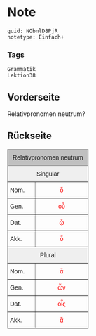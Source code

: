 # Note
```
guid: NObnlD8PjR
notetype: Einfach+
```

### Tags
```
Grammatik
Lektion38
```

## Vorderseite
Relativpronomen neutrum?

## Rückseite
<style type="text/css">
.tg  {border-collapse:collapse;border-spacing:0;}
.tg td{border-color:black;border-style:solid;border-width:1px;font-family:Arial, sans-serif;font-size:14px;
  overflow:hidden;padding:10px 5px;word-break:normal;}
.tg th{border-color:black;border-style:solid;border-width:1px;font-family:Arial, sans-serif;font-size:14px;
  font-weight:normal;overflow:hidden;padding:10px 5px;word-break:normal;}
.tg .tg-34fe{background-color:#c0c0c0;border-color:inherit;text-align:center;vertical-align:top}
.tg .tg-0ec0{background-color:#efefef;border-color:inherit;text-align:center;vertical-align:bottom}
.tg .tg-za14{border-color:inherit;text-align:left;vertical-align:bottom}
.tg .tg-la9p{border-color:inherit;color:#fe0000;text-align:center;vertical-align:bottom}
</style>
<table class="tg" style="undefined;table-layout: fixed; width: 185px">
<colgroup>
<col style="width: 63px">
<col style="width: 122px">
</colgroup>
<thead>
<tr>
<th class="tg-34fe" colspan="2">Relativpronomen neutrum</th>
</tr>
</thead>
<tbody>
<tr>
<td class="tg-0ec0" colspan="2">Singular</td>
</tr>
<tr>
<td class="tg-za14">Nom.</td>
<td class="tg-la9p">ὅ</td>
</tr>
<tr>
<td class="tg-za14">Gen.</td>
<td class="tg-la9p">οὗ</td>
</tr>
<tr>
<td class="tg-za14">Dat.</td>
<td class="tg-la9p">ᾧ</td>
</tr>
<tr>
<td class="tg-za14">Akk.</td>
<td class="tg-la9p">ὅ</td>
</tr>
<tr>
<td class="tg-0ec0" colspan="2">Plural</td>
</tr>
<tr>
<td class="tg-za14">Nom.</td>
<td class="tg-la9p">ἅ</td>
</tr>
<tr>
<td class="tg-za14">Gen.</td>
<td class="tg-la9p">ὧν</td>
</tr>
<tr>
<td class="tg-za14">Dat.</td>
<td class="tg-la9p">οἷς</td>
</tr>
<tr>
<td class="tg-za14">Akk.</td>
<td class="tg-la9p">ἅ</td>
</tr>
</tbody>
</table>
